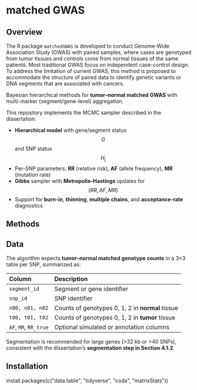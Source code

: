 # matched GWAS

## Overview  
The R package `matchedGWAS` is developed to conduct Genome-Wide Association Study (GWAS) with paired samples, where cases are genotyped from tumor tissues and controls come from normal tissues of the same patients. Most traditional GWAS  focus on independent case-control design. To address the limitation of current GWAS, this method is proposed to accommodate the structure of paired data to identify genetic variants or DNA segments that are associated with cancers.

Bayesian hierarchical methods for **tumor–normal matched GWAS** with multi-marker (segment/gene-level) aggregation.

This repository implements the MCMC sampler described in the dissertation:
- **Hierarchical model** with gene/segment status $$G$$ and SNP status $$H_j$$
- Per-SNP parameters: **RR** (relative risk), **AF** (allele frequency), **MR** (mutation rate)
- **Gibbs** sampler with **Metropolis–Hastings** updates for $$(RR, AF, MR)$$
- Support for **burn-in**, **thinning**, **multiple chains**, and **acceptance-rate** diagnostics


## Methods

## Data

The algorithm expects **tumor–normal matched genotype counts** in a 3×3 table per SNP, summarized as:

| Column | Description |
|:--------|:-------------|
| `segment_id` | Segment or gene identifier |
| `snp_id` | SNP identifier |
| `n00, n01, n02` | Counts of genotypes 0, 1, 2 in **normal** tissue |
| `t00, t01, t02` | Counts of genotypes 0, 1, 2 in **tumor** tissue |
| `AF`, `MR`, `RR_true` | Optional simulated or annotation columns |

Segmentation is recommended for large genes (>32 kb or >40 SNPs), consistent with the dissertation’s **segmentation step in Section 4.1.2**.

## Installation

install.packages(c("data.table", "tidyverse", "coda", "matrixStats"))
